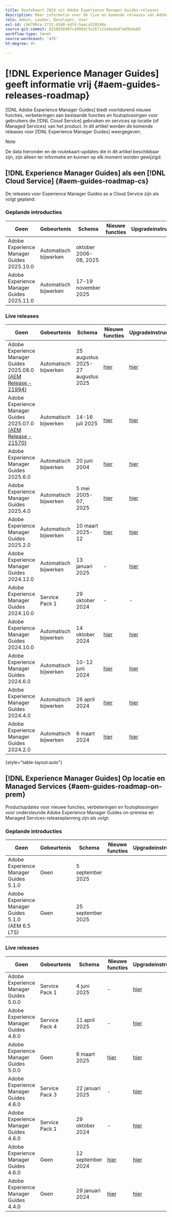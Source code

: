 ```yaml
---
title: Routekaart 2024 uit Adobe Experience Manager Guides-releases
description: Meer informatie over de live en komende releases van Adobe Experience Manager Guides on-prem en Adobe Experience Manager Guides as a Cloud Service
role: Admin, Leader, Developer, User
exl-id: cb6709ce-2732-45d0-adfd-5aeca520240e
source-git-commit: 825883b007c4998dcfe2b7121e6edad7a69bda88
workflow-type: tm+mt
source-wordcount: '475'
ht-degree: 0%

---
```


# [!DNL Experience Manager Guides] geeft informatie vrij {#aem-guides-releases-roadmap}

[!DNL Adobe Experience Manager Guides] biedt voortdurend nieuwe functies, verbeteringen aan bestaande functies en foutoplossingen voor gebruikers die [!DNL Cloud Service] gebruiken en services op locatie (of Managed Services) van het product. In dit artikel worden de komende releases voor [!DNL Experience Manager Guides] weergegeven.

>[!NOTE]
>
>De data hieronder en de routekaart-updates die in dit artikel beschikbaar zijn, zijn alleen ter informatie en kunnen op elk moment worden gewijzigd.

## [!DNL Experience Manager Guides] als een [!DNL Cloud Service] {#aem-guides-roadmap-cs}

De releases voor Experience Manager Guides as a Cloud Service zijn als volgt gepland:

### Geplande introducties


| Geen | Gebeurtenis | Schema | Nieuwe functies | Upgradeinstructies | Opgeloste problemen | Status |
|---|---|---|---|---|---|---|
| Adobe Experience Manager Guides 2025.10.0 | Automatisch bijwerken | oktober 2006-08, 2025 |  |  |  | Doel |
| Adobe Experience Manager Guides 2025.11.0 | Automatisch bijwerken | 17-19 november 2025 |  |  |  | Doel |

### Live releases

| Geen | Gebeurtenis | Schema | Nieuwe functies | Upgradeinstructies | Opgeloste problemen | Status |
|---|---|---|---|---|---|---|
| Adobe Experience Manager Guides 2025.08.0 <br> [ (AEM Release - 21994) ](https://experienceleague.adobe.com/en/docs/experience-manager-cloud-service/content/release-notes/maintenance/latest) | Automatisch bijwerken | 25 augustus 2025-27 augustus 2025 | [ hier ](whats-new-2025-08-0.md) | [ hier ](upgrade-instructions-2025-08-0.md) | [ hier ](fixed-issues-2025-08-0.md) | Bijgewerkt |
| Adobe Experience Manager Guides 2025.07.0 <br> [ (AEM Release - 21570) ](https://experienceleague.adobe.com/en/docs/experience-manager-cloud-service/content/release-notes/maintenance/2025/2025-7-0?lang=en#21570) | Automatisch bijwerken | 14-16 juli 2025 | [ hier ](whats-new-2025-07-0.md) | [ hier ](upgrade-instructions-2025-07-0.md) | [ hier ](fixed-issues-2025-07-0.md) | Bijgewerkt |
| Adobe Experience Manager Guides 2025.6.0 | Automatisch bijwerken | 20 juni 2004 | [ hier ](whats-new-2025-06-0.md) | [ hier ](upgrade-instructions-2025-06-0.md) | [ hier ](fixed-issues-2025-06-0.md) | Bijgewerkt |
| Adobe Experience Manager Guides 2025.4.0 | Automatisch bijwerken | 5 mei 2005-07, 2025 | [ hier ](whats-new-2025-04-0.md) | [ hier ](upgrade-instructions-2025-04-0.md) | [ hier ](fixed-issues-2025-04-0.md) | Bijgewerkt |
| Adobe Experience Manager Guides 2025.2.0 | Automatisch bijwerken | 10 maart 2025-12 | [ hier ](whats-new-2025-02-0.md) | [ hier ](upgrade-instructions-2025-02-0.md) | [ hier ](fixed-issues-2025-02-0.md) | Bijgewerkt |
| Adobe Experience Manager Guides 2024.12.0 | Automatisch bijwerken | 13 januari 2025 | - | [ hier ](upgrade-instructions-2024-12-0.md) | [ hier ](fixed-issues-2024-12-0.md) | Bijgewerkt |
| Adobe Experience Manager Guides 2024.10.0 | Service Pack 1 | 29 oktober 2024 | - | - | [ hier ](fixed-issues-2024-10-0-sp1.md) | Bijgewerkt |
| Adobe Experience Manager Guides 2024.10.0 | Automatisch bijwerken | 14 oktober 2024 | [ hier ](whats-new-2024-10-0.md) | [ hier ](upgrade-instructions-2024-10-0.md) | [ hier ](fixed-issues-2024-10-0.md) | Bijgewerkt |
| Adobe Experience Manager Guides 2024.6.0 | Automatisch bijwerken | 10-12 juni 2024 | [ hier ](whats-new-2024-06-0.md) | [ hier ](upgrade-instructions-2024-06-0.md) | [ hier ](fixed-issues-2024-06-0.md) | Bijgewerkt |
| Adobe Experience Manager Guides 2024.4.0 | Automatisch bijwerken | 26 april 2024 | [ hier ](whats-new-2024-04-0.md) | [ hier ](upgrade-instructions-2024-04-0.md) | [ hier ](fixed-issues-2024-04-0.md) | Bijgewerkt |
| Adobe Experience Manager Guides 2024.2.0 | Automatisch bijwerken | 6 maart 2024 | [ hier ](whats-new-2024-2-0.md) | [ hier ](upgrade-instructions-2024-2-0.md) | [ hier ](fixed-issues-2024-2-0.md) | Bijgewerkt |

{style="table-layout:auto"}



## [!DNL Experience Manager Guides] Op locatie en Managed Services {#aem-guides-roadmap-on-prem}

Productupdates voor nieuwe functies, verbeteringen en foutoplossingen voor ondersteunde Adobe Experience Manager Guides on-premise en Managed Services-releaseplanning zijn als volgt:

### Geplande introducties

| Geen | Gebeurtenis | Schema | Nieuwe functies | Upgradeinstructies | Status |
|---|---|---|---|---|---|
| Adobe Experience Manager Guides 5.1.0 | Geen | 5 september 2025 |  |  | Doel |
| Adobe Experience Manager Guides 5.1.0 (AEM 6.5 LTS) | Geen | 25 september 2025 |  |  | Doel |

### Live releases

| Geen | Gebeurtenis | Schema | Nieuwe functies | Upgradeinstructies | Status |
|---|---|---|---|---|---|
| Adobe Experience Manager Guides 5.0.0 | Service Pack 1 | 4 juni 2025 | - | [ hier ](upgrade-instructions-5-0-0-sp1.md) | Vrijgegeven |
| Adobe Experience Manager Guides 4.6.0 | Service Pack 4 | 11 april 2025 | - | [ hier ](upgrade-instructions-4-6-0-sp4.md) | Vrijgegeven |
| Adobe Experience Manager Guides 5.0.0 | Geen | 6 maart 2025 | [ hier ](whats-new-5-0-0.md) | [ hier ](upgrade-instructions-5-0-0.md) | Vrijgegeven |
| Adobe Experience Manager Guides 4.6.0 | Service Pack 3 | 22 januari 2025 | - | [ hier ](upgrade-instructions-4-6-0-sp2.md) | Vrijgegeven |
| Adobe Experience Manager Guides 4.6.0 | Service Pack 1 | 29 oktober 2024 | - | [ hier ](upgrade-instructions-4-6-0-sp1.md) | Vrijgegeven |
| Adobe Experience Manager Guides 4.6.0 | Geen | 12 september 2024 | [ hier ](whats-new-4-6.md) | [ hier ](upgrade-instructions-4-6-0.md) | Vrijgegeven |
| Adobe Experience Manager Guides 4.4.0 | Geen | 29 januari 2024 | [ hier ](whats-new-4-4.md) | [ hier ](upgrade-instructions-4-4.md) | Vrijgegeven |



